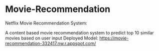 # Movie-Recommendation
Netflix Movie Recommendation System:

A content based movie recommendation system to predict top 10 similar movies based on user input
Deployed Model: https://movie-recommendation-332417.nw.r.appspot.com/
